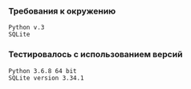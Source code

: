 ### Требования к окружению
    Python v.3
    SQLite
### Тестировалось с использованием версий
    Python 3.6.8 64 bit
    SQLite version 3.34.1